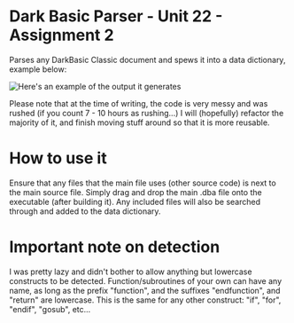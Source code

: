 # Dark Basic Parser - Unit 22 - Assignment 2
Parses any DarkBasic Classic document and spews it into a data dictionary, example below:

![Here's an example of the output it generates](https://i.gyazo.com/6d82211d869d6f01c1ed0f17e7816b3e.png)

Please note that at the time of writing, the code is very messy and was rushed (if you count 7 - 10 hours as rushing...)
I will (hopefully) refactor the majority of it, and finish moving stuff around so that it is more reusable.

# How to use it
Ensure that any files that the main file uses (other source code) is next to the main source file.
Simply drag and drop the main .dba file onto the executable (after building it). Any included files will also be searched through and added to the data dictionary.

# Important note on detection
I was pretty lazy and didn't bother to allow anything but lowercase constructs to be detected. Function/subroutines of your own can have any name, as long as the prefix "function", and the suffixes "endfunction", and "return" are lowercase. This is the same for any other construct: "if", "for", "endif", "gosub", etc...
